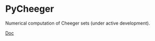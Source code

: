 # PyCheeger

Numerical computation of Cheeger sets (under active development).

[Doc](https://rpetit.github.io/PyCheeger)
